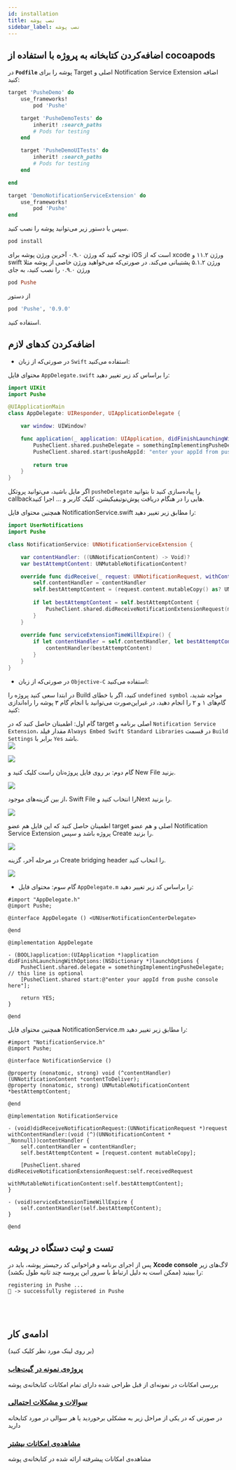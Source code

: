 ```yaml
---
id: installation
title: نصب پوشه
sidebar_label: نصب پوشه
---
```


## اضافه‌کردن کتابخانه به پروژه با استفاده از cocoapods

در **`Podfile`** پوشه را برای Target اصلی و Notification Service Extension اضافه کنید:

```ruby
target 'PusheDemo' do
    use_frameworks!
        pod 'Pushe'

    target 'PusheDemoTests' do
        inherit! :search_paths
        # Pods for testing
    end

    target 'PusheDemoUITests' do
        inherit! :search_paths
        # Pods for testing
    end

end

target 'DemoNotificationServiceExtension' do
    use_frameworks!
        pod 'Pushe'
end
```

سپس با دستور زیر می‌توانید پوشه را نصب کنید.

```bash
pod install
```
توجه کنید که ورژن ۰.۹.۰ آخرین ورژن پوشه برای iOS است که از xcode  ورژن ۱۱.۲ و swift ورژن ۵.۱.۲ پشتیبانی می‌کند. در صورتی‌که می‌خواهید ورژن خاصی از پوشه مثلا ورژن ۰.۹.۰ را نصب کنید، به جای 
```ruby
pod Pushe
```
از دستور
```ruby
pod 'Pushe', '0.9.0'
```
استفاده کنید.

## اضافه‌کردن کد‌های لازم

* در صورتی‌که از زبان `Swift` استفاده می‌کنید:

 محتوای فایل `AppDelegate.swift` را براساس کد زیر تغییر دهید:

```swift
import UIKit
import Pushe

@UIApplicationMain
class AppDelegate: UIResponder, UIApplicationDelegate {

    var window: UIWindow?

    func application(_ application: UIApplication, didFinishLaunchingWithOptions launchOptions: [UIApplication.LaunchOptionsKey: Any]?) -> Bool {
        PusheClient.shared.pusheDelegate = somethingImplementingPusheDelegate    // this line is optional
        PusheClient.shared.start(pusheAppId: "enter your appId from pushe console here")
        
        return true
    }
}
```

اگر مایل باشید، می‌توانید پروتکل `pusheDelegate` را پیاده‌سازی کنید تا بتوانید callbackهایی را در هنگام دریافت پوش‌نوتیفیکیشن، کلیک کاربر و ... اجرا کنید.

 همچنین محتوای فایل NotificationService.swift را مطابق زیر تغییر دهید:

```swift
import UserNotifications
import Pushe

class NotificationService: UNNotificationServiceExtension {

    var contentHandler: ((UNNotificationContent) -> Void)?
    var bestAttemptContent: UNMutableNotificationContent?

    override func didReceive(_ request: UNNotificationRequest, withContentHandler contentHandler: @escaping (UNNotificationContent) -> Void) {
        self.contentHandler = contentHandler
        self.bestAttemptContent = (request.content.mutableCopy() as? UNMutableNotificationContent)
        
        if let bestAttemptContent = self.bestAttemptContent {
            PusheClient.shared.didReceiveNotificationExtensionRequest(mutableContent: bestAttemptContent, contentHandler: contentHandler)
        }
    }
    
    override func serviceExtensionTimeWillExpire() {
        if let contentHandler = self.contentHandler, let bestAttemptContent =  self.bestAttemptContent {
            contentHandler(bestAttemptContent)
        }
    }
}
```

* در صورتی‌که از زبان `Objective-C` استفاده می‌کنید:

 در ابتدا سعی کنید پروژه را Build کنید، اگر با خطای `undefined symbol` مواجه شدید، گام‌های ۱ و ۲ را انجام دهید، در غیراین‌صورت می‌توانید با انجام گام ۳ پوشه را راه‌اندازی کنید:

 گام اول: اطمینان حاصل کنید که در target اصلی برنامه و `Notification Service Extension`، مقدار فیلد `Always Embed Swift Standard Libraries` در قسمت `Build Settings` برابر با `Yes` باشد.     
 <img src="/static/img/iOS/34. Objc.png" />   

 <img src="/docs/iOS/images/35. Objc.png" />    

 گام دوم: بر روی فایل پروژه‌تان راست کلیک کنید و New File بزنید.

 <img src="/docs/iOS/images/36. Bridging header.png" />   

 از بین گزینه‌های موجود، Swift File را انتخاب کنید وNext را بزنید.     

 <img src="/docs/iOS/images/37. Bridging header.png" />   

 اطمینان حاصل کنید که این فایل هم عضو target اصلی و هم عضو Notification Service Extension پروژه باشد و سپس Create را بزنید.    

 <img src="/docs/iOS/images/38. Bridging header.png" />    

 در مرحله آخر، گزینه Create bridging header را انتخاب کنید.    

 <img src="/docs/iOS/images/39. Bridging header.png" />

* گام سوم: محتوای فایل `AppDelegate.m` را براساس کد زیر تغییر دهید:      
```objc
#import "AppDelegate.h"
@import Pushe;

@interface AppDelegate () <UNUserNotificationCenterDelegate>

@end

@implementation AppDelegate 

- (BOOL)application:(UIApplication *)application didFinishLaunchingWithOptions:(NSDictionary *)launchOptions {
	PusheClient.shared.delegate = somethingImplementingPusheDelegate;    // this line is optional
    [PusheClient.shared start:@"enter your appId from pushe console here"];
	
    return YES;
}

@end
```
همچنین محتوای فایل NotificationService.m را مطابق زیر تغییر دهید:        
```objc
#import "NotificationService.h"
@import Pushe;

@interface NotificationService ()

@property (nonatomic, strong) void (^contentHandler)(UNNotificationContent *contentToDeliver);
@property (nonatomic, strong) UNMutableNotificationContent *bestAttemptContent;

@end

@implementation NotificationService

- (void)didReceiveNotificationRequest:(UNNotificationRequest *)request withContentHandler:(void (^)(UNNotificationContent * _Nonnull))contentHandler { 
    self.contentHandler = contentHandler;
    self.bestAttemptContent = [request.content mutableCopy];
    
    [PusheClient.shared didReceiveNotificationExtensionRequest:self.receivedRequest
                      withMutableNotificationContent:self.bestAttemptContent];
}

- (void)serviceExtensionTimeWillExpire {
    self.contentHandler(self.bestAttemptContent);
}

@end
```

## تست و ثبت دستگاه در پوشه

پس از اجرای برنامه و فراخوانی کد رجیستر پوشه، باید در **Xcode console** لاگ‌های زیر را ببینید (ممکن است به دلیل ارتباط با سرور این پروسه چند ثانیه طول بکشد):

```
registering in Pushe ...
📗 -> successfully registered in Pushe
```
<br /><br />

<!--
## [امکانات](#features)

* برای دریافت DeviceID و AdvertisementID می‌توانید از توابع زیر استفاده کنید.

```swift
let deviceID = PusheApp.getDeviceID()
let advertisementID = PusheApp.getAdvertisementID()
```

```objc
NSString *deviceID = [PusheApp getDeviceID];
NSString *advertisementID = [PusheApp getAdvertisementID];
```
-->

## ادامه‌ی کار
(بر روی لینک مورد نظر کلیک کنید)

### [پروژه‌ی نمونه در گیت‌هاب](https://github.com/pusheco/android-studio-sample)
بررسی امکانات در نمونه‌ای از قبل طراحی شده دارای تمام امکانات کتابخانه‌ی پوشه

### [سوالات و مشکلات احتمالی](/docs/android-studio/studio-errors)
در صورتی که در یکی از مراحل زیر به مشکلی برخوردید یا هر سوالی در مورد کتابخانه‌ دارید

### [مشاهده‌ی امکانات بیشتر](/docs/android-studio/studio-advanced)
مشاهده‌ی امکانات پیشرفته ارائه‌ شده در کتابخانه‌‌ی پوشه